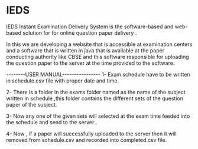 # IEDS
IEDS Instant Examination Delivery System is the software-based and web-based solution for for online question paper delivery .

In this we are developing a website that is accessible at examination centers and a software that is written in java that is available 
at the paper conducting authority like CBSE and this software responsible for uploading the question paper to the server at the time
provided to the software.

--------USER MANUAL----------------
1-  Exam schedule have to be written in schedule.csv file with proper date and time.

2- There is a folder in the exams folder named as the name of the subject written in schedule ,this folder contains the different sets of
the question paper of the subject.

3- Now any one of the given sets will selected at the exam time feeded into the schedule and send to the server .
 
 4- Now , if a paper will successfully uploaded to the server then it will removed from schedule.csv and recorded into completed.csv file.
